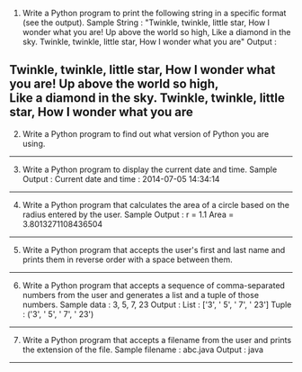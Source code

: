 1. Write a Python program to print the following string in a specific format (see the output).
Sample String : "Twinkle, twinkle, little star, How I wonder what you are! Up above the world so high, Like a diamond in the sky. Twinkle, twinkle, little star, How I wonder what you are"
Output :

Twinkle, twinkle, little star,
	How I wonder what you are! 
		Up above the world so high,   		
		Like a diamond in the sky. 
Twinkle, twinkle, little star, 
	How I wonder what you are
---

2. Write a Python program to find out what version of Python you are using.
---

3. Write a Python program to display the current date and time.
Sample Output :
Current date and time :
2014-07-05 14:34:14
---

4. Write a Python program that calculates the area of a circle based on the radius entered by the user.
Sample Output :
r = 1.1
Area = 3.8013271108436504
---

5. Write a Python program that accepts the user's first and last name and prints them in reverse order with a space between them. 

---

6. Write a Python program that accepts a sequence of comma-separated numbers from the user and generates a list and a tuple of those numbers.
Sample data : 3, 5, 7, 23
Output :
List : ['3', ' 5', ' 7', ' 23']
Tuple : ('3', ' 5', ' 7', ' 23')

---

7. Write a Python program that accepts a filename from the user and prints the extension of the file.
Sample filename : abc.java
Output : java

---




